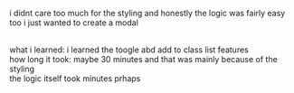 i didnt care too much for the styling and honestly the logic was fairly easy too i just wanted to create a modal<br><br>

what i learned: i learned the toogle abd add to class list features<br>
how long it took: maybe 30 minutes and that was mainly because of the styling<br>
the logic itself took minutes prhaps
